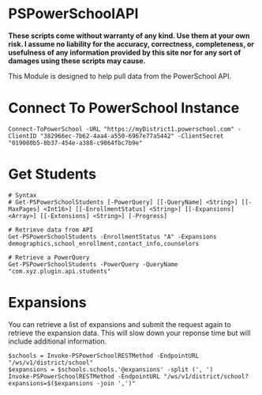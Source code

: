 # PSPowerSchoolAPI

**These scripts come without warranty of any kind. Use them at your own risk. I assume no liability for the accuracy, correctness, completeness, or usefulness of any information provided by this site nor for any sort of damages using these scripts may cause.**

This Module is designed to help pull data from the PowerSchool API.

# Connect To PowerSchool Instance
````
Connect-ToPowerSchool -URL "https://myDistrict1.powerschool.com" -ClientID "382966ec-7b62-4aa4-a550-6967e77a5442" -ClientSecret "019080b5-8b37-454e-a388-c9864fbc7b9e"
````

# Get Students
````
# Syntax
# Get-PSPowerSchoolStudents [-PowerQuery] [[-QueryName] <String>] [[-MaxPages] <Int16>] [[-EnrollmentStatus] <String>] [[-Expansions] <Array>] [[-Extensions] <String>] [-Progress]

# Retrieve data from API
Get-PSPowerSchoolStudents -EnrollmentStatus "A" -Expansions demographics,school_enrollment,contact_info,counselors

# Retrieve a PowerQuery
Get-PSPowerSchoolStudents -PowerQuery -QueryName "com.xyz.plugin.api.students"
````

# Expansions
You can retrieve a list of expansions and submit the request again to retrieve the expansion data.  This will slow down your reponse time but will include additional information.
````
$schools = Invoke-PSPowerSchoolRESTMethod -EndpointURL "/ws/v1/district/school"
$expansions = $schools.schools.'@expansions' -split (', ')
Invoke-PSPowerSchoolRESTMethod -EndpointURL "/ws/v1/district/school?expansions=$($expansions -join ',')"
````

